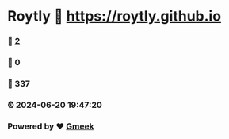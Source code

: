 # Roytly :link: https://roytly.github.io 
### :page_facing_up: [2](https://roytly.github.io/tag.html) 
### :speech_balloon: 0 
### :hibiscus: 337 
### :alarm_clock: 2024-06-20 19:47:20 
### Powered by :heart: [Gmeek](https://github.com/Meekdai/Gmeek)
